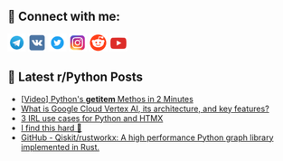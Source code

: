 ## 🔎 Connect with me:
[<img src="https://github.com/bullbesh/bullbesh/blob/main/images/Telegram.png" width="32" height="32" />](https://t.me/bullbesh)
[<img src="https://github.com/bullbesh/bullbesh/blob/main/images/VK.png" width="32" height="32" />](https://vk.com/bullbesh)
[<img src="https://github.com/bullbesh/bullbesh/blob/main/images/Twitter.png" width="32" height="32" />](https://twitter.com/bullbesh1)
[<img src="https://github.com/bullbesh/bullbesh/blob/main/images/Instagram.png" width="32" height="32" />](https://www.instagram.com/bullbesh)
[<img src="https://github.com/bullbesh/bullbesh/blob/main/images/Reddit.png" width="32" height="32" />](https://www.reddit.com/user/bullbesh)
[<img src="https://github.com/bullbesh/bullbesh/blob/main/images/YouTube.png" width="32" height="32" />](https://www.youtube.com/channel/UCtfjRs6uzgq5mfm8S06WTcg)

## 📕 Latest r/Python Posts
<!-- BLOG-POST-LIST:START -->
- [[Video] Python&#39;s __getitem__ Methos in 2 Minutes](https://www.reddit.com/r/Python/comments/16rt565/video_pythons_getitem_methos_in_2_minutes/)
- [What is Google Cloud Vertex AI, its architecture, and key features?](https://www.reddit.com/r/Python/comments/16rt1s4/what_is_google_cloud_vertex_ai_its_architecture/)
- [3 IRL use cases for Python and HTMX](https://www.reddit.com/r/Python/comments/16rshly/3_irl_use_cases_for_python_and_htmx/)
- [I find this hard 🤕](https://www.reddit.com/r/Python/comments/16rrwjq/i_find_this_hard/)
- [GitHub - Qiskit/rustworkx: A high performance Python graph library implemented in Rust.](https://www.reddit.com/r/Python/comments/16rr64t/github_qiskitrustworkx_a_high_performance_python/)
<!-- BLOG-POST-LIST:END -->
